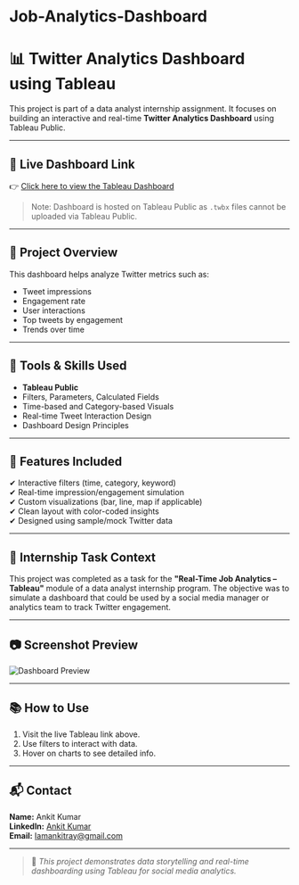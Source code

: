 
# Job-Analytics-Dashboard
# 📊 Twitter Analytics Dashboard using Tableau

This project is part of a data analyst internship assignment. It focuses on building an interactive and real-time **Twitter Analytics Dashboard** using Tableau Public.

---

## 🔗 Live Dashboard Link

👉 [Click here to view the Tableau Dashboard](https://public.tableau.com/app/profile/ankit.kumar/viz/TwitterAnalyticsDashboard/YourViz)

> Note: Dashboard is hosted on Tableau Public as `.twbx` files cannot be uploaded via Tableau Public.

---

## 📁 Project Overview

This dashboard helps analyze Twitter metrics such as:
- Tweet impressions
- Engagement rate
- User interactions
- Top tweets by engagement
- Trends over time

---

## 🔧 Tools & Skills Used

- **Tableau Public**  
- Filters, Parameters, Calculated Fields  
- Time-based and Category-based Visuals  
- Real-time Tweet Interaction Design  
- Dashboard Design Principles  

---

## 📌 Features Included

✔ Interactive filters (time, category, keyword)  
✔ Real-time impression/engagement simulation  
✔ Custom visualizations (bar, line, map if applicable)  
✔ Clean layout with color-coded insights  
✔ Designed using sample/mock Twitter data  

---

## 🧠 Internship Task Context

This project was completed as a task for the **"Real-Time Job Analytics – Tableau"** module of a data analyst internship program. The objective was to simulate a dashboard that could be used by a social media manager or analytics team to track Twitter engagement.

---

## 📷 Screenshot Preview

![Dashboard Preview](preview.png)

---

## 📚 How to Use

1. Visit the live Tableau link above.  
2. Use filters to interact with data.  
3. Hover on charts to see detailed info.

---

## 📬 Contact

**Name:** Ankit Kumar  
**LinkedIn:** [Ankit Kumar](https://www.linkedin.com/in/ankit-kumar-93504a2ba/)  
**Email:** Iamankitray@gmail.com  

---

> 🚀 _This project demonstrates data storytelling and real-time dashboarding using Tableau for social media analytics._

